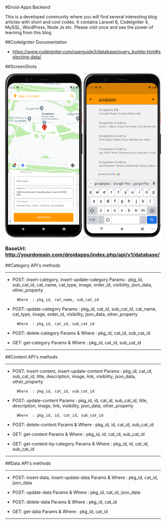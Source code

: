 #Droid-Apps Backend

This is a developed community where you will find several interesting blog articles with short and cool codes. It contains Laravel 8, CodeIgniter 4, MySQL, WordPress, Node Js etc. Please visit once and see the power of learning from this blog.

##CodeIgniter Documentation

-  https://www.codeigniter.com/userguide3/database/query_builder.html#selecting-data/

##ScreenShots

<p align="left">
  <img src="https://raw.githubusercontent.com/appsfeature/location-picker/master/screenshots/sample1.png" alt="Preview 1" width="250" />
  <img src="https://raw.githubusercontent.com/appsfeature/location-picker/master/screenshots/sample2.png" alt="Preview 2" width="250" />
</p>


### BaseUrl: http://yourdomain.com/droidapps/index.php/api/v1/database/

##Category API's methods
*******************
- POST: insert-category, insert-update-category
        Params : pkg_id, sub_cat_id, cat_name, cat_type, image, order_id, visibility, json_data, other_property

        Where  : pkg_id, cat_name, sub_cat_id

- POST: update-category
        Params : pkg_id, cat_id, sub_cat_id, cat_name, cat_type, image, order_id, visibility, json_data, other_property

        Where  : pkg_id, cat_id, sub_cat_id

- POST: delete-category
        Params & Where : pkg_id, cat_id, sub_cat_id

- GET: get-category
        Params & Where : pkg_id, cat_id, sub_cat_id

*******************


##Content API's methods
*******************
- POST: insert-content, insert-update-content
        Params : pkg_id, cat_id, sub_cat_id, title, description, image, link, visibility, json_data, other_property

        Where  : pkg_id, cat_id, sub_cat_id

- POST: update-content
        Params : pkg_id, id, cat_id, sub_cat_id, title, description, image, link, visibility, json_data, other_property

        Where  : pkg_id, id, cat_id, sub_cat_id

- POST: delete-content
        Params & Where : pkg_id, id, cat_id, sub_cat_id

- GET: get-content
        Params & Where : pkg_id, id, cat_id, sub_cat_id

- GET: get-content-by-category
        Params & Where : pkg_id, id, cat_id, sub_cat_id

*******************


##Data API's methods
*******************
- POST: insert-data, insert-update-data
        Params & Where : pkg_id, cat_id, json_data

- POST: update-data
        Params & Where : pkg_id, cat_id, json_data

- POST: delete-data
        Params & Where : pkg_id, cat_id

- GET: get-data
        Params & Where : pkg_id, cat_id

*******************
